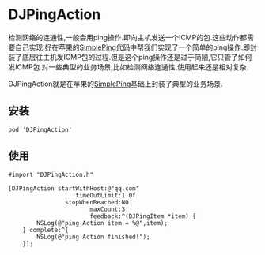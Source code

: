 # DJPingAction

检测网络的连通性,一般会用ping操作.即向主机发送一个ICMP的包.这些动作都需要自己实现.好在苹果的[SimplePing代码](https://developer.apple.com/library/content/samplecode/SimplePing/Introduction/Intro.html)中帮我们实现了一个简单的ping操作.即封装了底层往主机发ICMP包的过程.但是这个ping操作还是过于简陋,它只管了如何发ICMP包.对一些典型的业务场景,比如检测网络连通性,使用起来还是相对复杂.

DJPingAction就是在苹果的[SimplePing](https://developer.apple.com/library/content/samplecode/SimplePing/Introduction/Intro.html)基础上封装了典型的业务场景. 

## 安装

    pod 'DJPingAction'

## 使用

```
#import "DJPingAction.h"

[DJPingAction startWithHost:@"qq.com"
                   timeOutLimit:1.0f
                stopWhenReached:NO
                       maxCount:3
                       feedback:^(DJPingItem *item) {
        NSLog(@"ping Action item = %@",item);
    } complete:^{
        NSLog(@"ping Action finished!");
    }];
```
